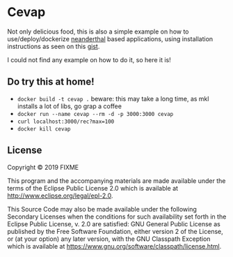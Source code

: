 # Cevap

Not only delicious food, this is also a simple example on how to use/deploy/dockerize  [neanderthal](https://neanderthal.uncomplicate.org) based applications, using installation instructions as seen on this [gist](https://gist.github.com/pachamaltese/afc4faef2f191b533556f261a46b3aa8).

I could not find any example on how to do it, so here it is!

## Do try this at home!

- `docker build -t cevap .` beware: this may take a long time, as mkl installs a lot of libs, go grap a coffee
- `docker run --name cevap --rm -d -p 3000:3000 cevap`
- `curl localhost:3000/rec?max=100`
- `docker kill cevap`

## License

Copyright © 2019 FIXME

This program and the accompanying materials are made available under the
terms of the Eclipse Public License 2.0 which is available at
http://www.eclipse.org/legal/epl-2.0.

This Source Code may also be made available under the following Secondary
Licenses when the conditions for such availability set forth in the Eclipse
Public License, v. 2.0 are satisfied: GNU General Public License as published by
the Free Software Foundation, either version 2 of the License, or (at your
option) any later version, with the GNU Classpath Exception which is available
at https://www.gnu.org/software/classpath/license.html.
